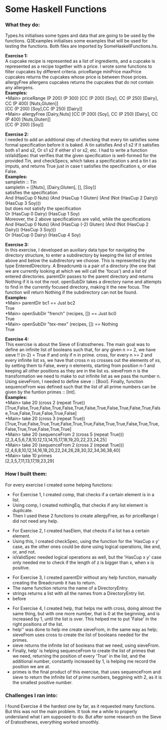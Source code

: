 # Some Haskell Functions

### What they do:

Types.hs initialises some types and data that are going to be used by the functions.
Q3Examples initialises some examples that will be used for testing the functions.
Both files are imported by SomeHaskellFunctions.hs.

**Exercise 1:**<br />
A cupcake recipe is represented as a list of ingredients, and a cupcake is represented as a recipe together with a price. I wrote some functions to filter cupcakes by different criteria. priceRange minPrice maxPrice cupcakes returns the cupcakes whose price is between those prices. allergyFree allergens cupcakes returns the cupcakes that do not contain any allergens.<br />
**Examples:**<br />
*Main> priceRange (P 200) (P 300) [CC (P 200) [Soy], CC (P 250) [Dairy], CC (P 400) [Nuts,Gluten]]<br />
[CC (P 200) [Soy],CC (P 250) [Dairy]]<br />
*Main> allergyFree [Dairy,Nuts] [CC (P 200) [Soy], CC (P 250) [Dairy], CC (P 400) [Nuts,Gluten]]<br />
[CC (P 200) [Soy]] 

**Exercise 2:**<br />
I needed to add an additional step of checking that every tin satisfies some formal specification before it is baked. A tin satisfies And s1 s2 if it satisfies both s1 and s2, Or s1 s2 if either s1 or s2, etc. I had to write a function isValidSpec that verifies that the given specification is well-formed for the provided Tin, and checkSpecs, which takes a specification s and a tin t as imputs, and returns True just in case t satisfies the specification s, or else False.<br />
**Examples:**<br />
sampletin :: Tin<br />
sampletin = [[Nuts], [Dairy,Gluten], [], [Soy]]<br />
satisfies the specification<br />
And (HasCup 0 Nuts) (And (HasCup 1 Gluten) (And (Not (HasCup 2 Dairy)) (HasCup 3 Soy)))<br />
but does not satisfy the specification<br />
Or (HasCup 0 Dairy) (HasCup 1 Soy)<br />
Moreover, the 2 above specifications are valid, while the specifications<br />
And (HasCup 0 Nuts) (And (HasCup (-2) Gluten) (And (Not (HasCup 2 Dairy)) (HasCup 3 Soy)))<br />
Or (HasCup 0 Dairy) (HasCup 4 Soy) 

**Exercise 3:**<br />
In this exercise, I developed an auxiliary data type for navigating the directory structure, to enter a subdirectory by keeping the list of entries above and below the subdirectory we choose. This is represented by yhe type EnteredDirectory. A Breadcrumb is a pair of a directory (the one that we are currently looking at which we will call the 'focus') and a list of entered directories. parentDir passes to the parent directory and returns Nothing if it is not the root. openSubDir takes a directory name and attempts to find in the currently focused directory, making it the new focus. The function will return Nothing if the subdirectory can not be found.<br />
**Examples:**<br />
*Main> parentDir bc1 == Just bc2<br />
True<br />
*Main> openSubDir "french" (recipes, []) == Just bc0<br />
True<br />
*Main> openSubDir "tex-mex" (recipes, []) == Nothing<br />
True

**Exercise 4:**<br />
This exercise is about the Sieve of Eratosthenes. The main goal was to define an infinite list of booleans such that, for any given n >= 2, we have sieve !! (n-2) = True if and only if n in prime. cross, for every n >= 2 and every infinite list xs, we have that cross n xs crosses out the elements of xs, by setting them to False, every n elements, starting from position n-1 and keeping all other positions as they are in the list xs. sieveFrom n is the transformation we need to make to out infinite list as we pass the number n. Using sieveFrom, I needed to define sieve :: [Bool]. Finally, function sequenceFrom was defined such that the list of all prime numbers can be given by the funtion primes :: [Int].<br />
**Examples:**<br />
*Main> take 20 (cross 2 (repeat True))<br />
[True,False,True,False,True,False,True,False,True,False,True,False,True,False,True,False,True,False,True,False]<br />
*Main> take 20 (cross 3 (repeat True))<br />
[True,True,False,True,True,False,True,True,False,True,True,False,True,True,False,True,True,False,True,True]<br />
*Main> take 20 (sequenceFrom 2 (cross 5 (repeat True)))<br />
[2,3,4,5,6,7,8,10,12,13,14,15,17,18,19,20,22,23,24,25]<br />
*Main> take 20 (sequenceFrom 2 (cross 2 (repeat True)))<br />
[2,4,6,8,10,12,14,16,18,20,22,24,26,28,30,32,34,36,38,40]<br />
*Main> take 10 primes<br />
[2,3,5,7,11,13,17,19,23,29]

### How I built them:

For every exercise I created some helping functions:
- For Exercise 1, I created comp, that checks if a certain element is in a list.
- Using comp, I created nothingEq, that checks if any list element is duplicate.
- Then I used these 2 functions to create allergyFree, as for priceRange I did not need any help.
<!-- -->
<!-- -->
- For Exercise 2, I created hasElem, that checks if a list has a certain element.
- Using this, I created checkSpec, using the function for the 'HasCup x y' case, as the other ones could be done using logical operations, like and, or, and not.
- isValidSpec needed logical operations as well, but the 'HasCup x y' case only needed me to check if the length of z is bigger than x, when x is positive.
<!-- -->
- For Exercise 3, I created parentDir without any help function, manually creating the Breadcrumb it has to return.
- The name function returns the name of a DirectoryEntry.
- strings returns a list with all the names from a DirectoryEntry list.
- before
<!-- -->
- For Exercise 4, I created help, that helps me with cross, doing almost the same thing, but with one more number, that is 0 at the beginning, and is increased by 1, until the list is over. This helped me to put 'False' in the right positions of the list.
- help'' was done to help me create sieveFrom, in the same way as help; sieveFrom uses cross to create the list of booleans needed for the primes.
- sieve returns the infinite list of booleans that we need, using sieveFrom.
- Finally, help' is helping sequenceFrom to create the list of primes that we need, returning the position of every 'True' in the list, and the additional number, constantly increased by 1, is helping me record the position we are at.
- primes is the final product of this exercise, that uses sequenceFrom and sieve to return the infinite list of prime numbers, beggining with 2, as it is the smallest positive number.

### Challenges I ran into:

I found Exercise 4 the hardest one by far, as it requested many functions. But this was not the main problem. It took me a while to properly understand what I am supposed to do. But after some research on the Sieve of Eratosthenes, everything worked smoothly.
